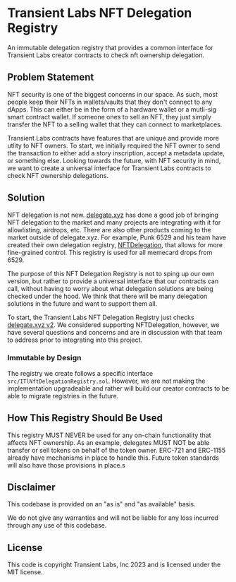 # Transient Labs NFT Delegation Registry
An immutable delegation registry that provides a common interface for Transient Labs creator contracts to check nft ownership delegation.

## Problem Statement
NFT security is one of the biggest concerns in our space. As such, most people keep their NFTs in wallets/vaults that they don't connect to any dApps. This can either be in the form of a hardware wallet or a mutli-sig smart contract wallet. If someone ones to sell an NFT, they just simply transfer the NFT to a selling wallet that they can connect to marketplaces. 

Transient Labs contracts have features that are unique and provide more utlity to NFT owners. To start, we initially required the NFT owner to send the transaction to either add a story inscription, accept a metadata update, or something else. Looking towards the future, with NFT security in mind, we want to create a universal interface for Transient Labs contracts to check NFT ownership delegations.

## Solution
NFT delegation is not new. [delegate.xyz](https://delegate.xyz) has done a good job of bringing NFT delegation to the market and many projects are integrating with it for allowlisting, airdrops, etc. There are also other products coming to the market outside of delegate.xyz. For example, Punk 6529 and his team have created their own delegation registry, [NFTDelegation](https://docs.nftdelegation.com/), that allows for more fine-grained control. This registry is used for all memecard drops from 6529.

The purpose of this NFT Delegation Registry is not to sping up our own version, but rather to provide a universal interface that our contracts can call, without having to worry about what delegation solutions are being checked under the hood. We think that there will be many delegation solutions in the future and want to support them all.

To start, the Transient Labs NFT Delegation Registry just checks [delegate.xyz v2](https://docs.delegate.xyz/delegate/upgrade-to-v2/v2-is-a-separate-contract). We considered supporting NFTDelegation, however, we have several questions and concerns and are in discussion with that team to address prior to integrating into this project.

### Immutable by Design
The registry we create follows a specific interface `src/ITlNftDelegationRegistry.sol`. However, we are not making the implementation upgradeable and rather will build our creator contracts to be able to migrate registries in the future.

## How This Registry Should Be Used
This registry MUST NEVER be used for any on-chain functionality that affects NFT ownership. As an example, delegates MUST NOT be able transfer or sell tokens on behalf of the token owner. ERC-721 and ERC-1155 already have mechanisms in place to handle this. Future token standards will also have those provisions in place.s

## Disclaimer
This codebase is provided on an "as is" and "as available" basis.

We do not give any warranties and will not be liable for any loss incurred through any use of this codebase.

## License
This code is copyright Transient Labs, Inc 2023 and is licensed under the MIT license.